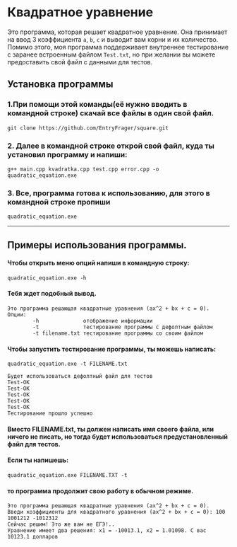 # Квадратное уравнение

Это программа, которая решает квадратное уравнение. Она принимает на ввод 3 коэффициента `a`, `b`, `c` и выводит вам корни и их количество. Помимо этого, моя программа поддерживает внутреннее тестирование с заранее встроенным файлом `Test.txt`, но при желании вы можете предоставить свой файл с данными для тестов.

## Установка программы

### 1.При помощи этой команды(её нужно вводить в командной строке) скачай все файлы в один свой файл.

    git clone https://github.com/EntryFrager/square.git

### 2. Далее в командной строке открой свой файл, куда ты установил программу и напиши:

    g++ main.cpp kvadratka.cpp test.cpp error.cpp -o quadratic_equation.exe

### 3. Все, программа готова к использованию, для этого в командной строке пропиши

    quadratic_equation.exe

***
## Примеры использования программы.
#### Чтобы открыть меню опций напиши в командную строку:

    quadratic_equation.exe -h

#### Тебя ждет подобный вывод.
```
Это программа решающая квадратные уравнения (ax^2 + bx + c = 0).
Опции:
        -h              отображение информации
        -t              тестирование программы с дефолтным файлом
        -t filename.txt тестирование программы со своим файлом
```

#### Чтобы запустить тестирование программы, ты можешь написать:

    quadratic_equation.exe -t FILENAME.txt

```Это программа решающая квадратные уравнения (ax^2 + bx + c = 0).
Будет использоваться дефолтный файл для тестов
Test-OK
Test-OK
Test-OK
Test-OK
Test-OK
Тестирование прошло успешно
```

#### Вместо FILENAME.txt, ты должен написать имя своего файла, или ничего не писать, но тогда будет использоваться предустановленный файл для тестов.

#### Если ты напишешь:
    
    quadratic_equation.exe FILENAME.TXT -t

#### то программа продолжит свою работу в обычном режиме.

```
Это программа решающая квадратные уравнения (ax^2 + bx + c = 0).
Введи коэффициенты для квадратного уравнения (ax^2 + bx + c = 0): 100 1001212 -1012312
Сейчас решим! Это же вам не ЕГЭ!..
Уравнение имеет два решения: x1 = -10013.1, x2 = 1.01098. С вас 10123.1 долларов
```
